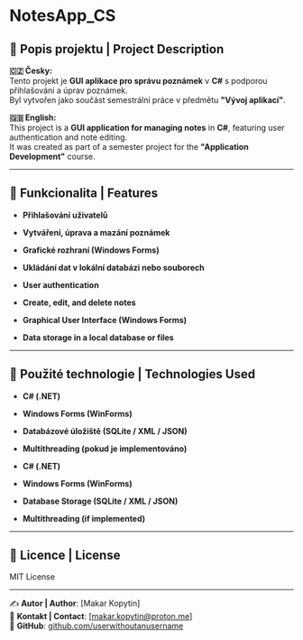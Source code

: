 # NotesApp_CS

## 📌 Popis projektu | Project Description
**🇨🇿 Česky:**  
Tento projekt je **GUI aplikace pro správu poznámek** v **C#** s podporou přihlašování a úprav poznámek.  
Byl vytvořen jako součást semestrální práce v předmětu **"Vývoj aplikací"**.  

**🇬🇧 English:**  
This project is a **GUI application for managing notes** in **C#**, featuring user authentication and note editing.  
It was created as part of a semester project for the **"Application Development"** course.  

---

## 🚀 Funkcionalita | Features
- **Přihlašování uživatelů**  
- **Vytváření, úprava a mazání poznámek**  
- **Grafické rozhraní (Windows Forms)**  
- **Ukládání dat v lokální databázi nebo souborech**  

- **User authentication**  
- **Create, edit, and delete notes**  
- **Graphical User Interface (Windows Forms)**  
- **Data storage in a local database or files**  

---

## 🔧 Použité technologie | Technologies Used
- **C# (.NET)**
- **Windows Forms (WinForms)**
- **Databázové úložiště (SQLite / XML / JSON)**  
- **Multithreading (pokud je implementováno)**  

- **C# (.NET)**
- **Windows Forms (WinForms)**
- **Database Storage (SQLite / XML / JSON)**  
- **Multithreading (if implemented)**  

---

## 📜 Licence | License
MIT License  

---

✍ **Autor | Author**: [Makar Kopytin]  
📧 **Kontakt | Contact**: [makar.kopytin@proton.me]  
🔗 **GitHub**: [github.com/userwithoutanusername](https://github.com/userwithoutanusername)
